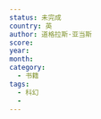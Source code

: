 ```yaml
---
status: 未完成
country: 英
author: 道格拉斯·亚当斯
score:
year:
month:
category:
  - 书籍
tags:
  - 科幻
  -
---
```

